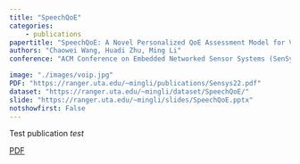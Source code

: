 ```yaml
---
title: "SpeechQoE"
categories:
    - publications
papertitle: "SpeechQoE: A Novel Personalized QoE Assessment Model for Voice Services via Speech Sensing"
authors: "Chaowei Wang, Huadi Zhu, Ming Li"
conference: "ACM Conference on Embedded Networked Sensor Systems (SenSys'22)"

image: "./images/voip.jpg"
PDF: "https://ranger.uta.edu/~mingli/publications/Sensys22.pdf"
dataset: "https://ranger.uta.edu/~mingli/dataset/SpeechQoE/"
slide: "https://ranger.uta.edu/~mingli/slides/SpeechQoE.pptx"
notshowfirst: False
---
```

Test publication
*test*



[PDF]({http://google.com})

